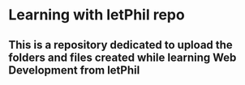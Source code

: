 # Learning with letPhil repo
## This is a repository dedicated to upload the folders and files created while learning Web Development from letPhil
